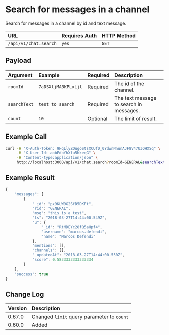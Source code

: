 # Search for messages in a channel

Search for messages in a channel by id and text message.

| URL | Requires Auth | HTTP Method |
| :--- | :--- | :--- |
| `/api/v1/chat.search` | `yes` | `GET` |

## Payload

| Argument | Example | Required | Description |
| :--- | :--- | :--- | :--- |
| `roomId` | `7aDSXtjMA3KPLxLjt` | Required | The id of the channel. |
| `searchText` | `test to search` | Required | The text message to search in messages. |
| `count` | `10` | Optional | The limit of result. |

## Example Call

```bash
curl -H "X-Auth-Token: 9HqLlyZOugoStsXCUfD_0YdwnNnunAJF8V47U3QHXSq" \
     -H "X-User-Id: aobEdbYhXfu5hkeqG" \
     -H "Content-type:application/json" \
     http://localhost:3000/api/v1/chat.search?roomId=GENERAL&searchText=test&count=10
```

## Example Result

```javascript
{
    "messages": [
        {
            "_id": "px9KLW9G2SfD5DKFt",
            "rid": "GENERAL",
            "msg": "this is a test",
            "ts": "2018-03-27T14:44:00.549Z",
            "u": {
                "_id": "RtMDEYc28fQ5aHpf4",
                "username": "marcos.defendi",
                "name": "Marcos Defendi"
            },
            "mentions": [],
            "channels": [],
            "_updatedAt": "2018-03-27T14:44:00.550Z",
            "score": 0.5833333333333334
        }
    ],
    "success": true
}
```

## Change Log

| Version | Description |
| :--- | :--- |
| 0.67.0 | Changed `limit` query parameter to `count` |
| 0.60.0 | Added |

